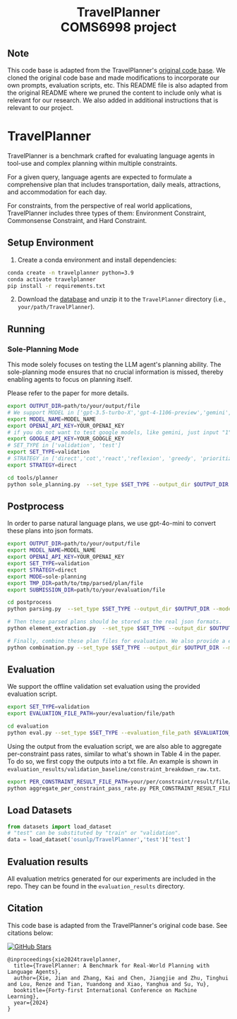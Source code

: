 <h1 align="center">TravelPlanner<br> COMS6998 project<br></h1>

## Note
This code base is adapted from the TravelPlanner's [original code base](https://github.com/OSU-NLP-Group/TravelPlanner). 
We cloned the original code base and made modifications to incorporate our own prompts, evaluation scripts, etc.
This README file is also adapted from the original README where we pruned the content to include only what is relevant for our research.
We also added in additional instructions that is relevant to our project. 

# TravelPlanner

TravelPlanner is a benchmark crafted for evaluating language agents in tool-use and complex planning within multiple constraints.

For a given query, language agents are expected to formulate a comprehensive plan that includes transportation, daily meals, attractions, and accommodation for each day.

For constraints, from the perspective of real world applications, TravelPlanner includes three types of them: Environment Constraint, Commonsense Constraint, and Hard Constraint. 


## Setup Environment

1. Create a conda environment and install dependencies:
```bash
conda create -n travelplanner python=3.9
conda activate travelplanner
pip install -r requirements.txt
```

2. Download the [database](https://drive.google.com/file/d/1pF1Sw6pBmq2sFkJvm-LzJOqrmfWoQgxE/view?usp=drive_link) and unzip it to the `TravelPlanner` directory (i.e., `your/path/TravelPlanner`).

## Running

### Sole-Planning Mode

This mode solely focuses on testing the LLM agent's planning ability.
The sole-planning mode ensures that no crucial information is missed, thereby enabling agents to focus on planning itself.

Please refer to the paper for more details.

```bash
export OUTPUT_DIR=path/to/your/output/file
# We support MODEL in ['gpt-3.5-turbo-X','gpt-4-1106-preview','gemini','mistral-7B-32K','mixtral']
export MODEL_NAME=MODEL_NAME
export OPENAI_API_KEY=YOUR_OPENAI_KEY
# if you do not want to test google models, like gemini, just input "1".
export GOOGLE_API_KEY=YOUR_GOOGLE_KEY
# SET_TYPE in ['validation', 'test']
export SET_TYPE=validation
# STRATEGY in ['direct','cot','react','reflexion', 'greedy', 'prioritize_room_rules', 'allow_budget_overrun', 'allow_budget_overrun_aggressive', 'heuristic', 'backtracking', 'backtracking_with_prioritization']
export STRATEGY=direct

cd tools/planner
python sole_planning.py  --set_type $SET_TYPE --output_dir $OUTPUT_DIR --model_name $MODEL_NAME --strategy $STRATEGY
```

## Postprocess

In order to parse natural language plans, we use gpt-4o-mini to convert these plans into json formats.

```bash
export OUTPUT_DIR=path/to/your/output/file
export MODEL_NAME=MODEL_NAME
export OPENAI_API_KEY=YOUR_OPENAI_KEY
export SET_TYPE=validation
export STRATEGY=direct
export MODE=sole-planning
export TMP_DIR=path/to/tmp/parsed/plan/file
export SUBMISSION_DIR=path/to/your/evaluation/file

cd postprocess
python parsing.py  --set_type $SET_TYPE --output_dir $OUTPUT_DIR --model_name $MODEL_NAME --strategy $STRATEGY --mode $MODE --tmp_dir $TMP_DIR

# Then these parsed plans should be stored as the real json formats.
python element_extraction.py  --set_type $SET_TYPE --output_dir $OUTPUT_DIR --model_name $MODEL_NAME --strategy $STRATEGY --mode $MODE --tmp_dir $TMP_DIR

# Finally, combine these plan files for evaluation. We also provide a evaluation example file "example_evaluation.jsonl" in the postprocess folder.
python combination.py --set_type $SET_TYPE --output_dir $OUTPUT_DIR --model_name $MODEL_NAME --strategy $STRATEGY --mode $MODE  --submission_file_dir $SUBMISSION_DIR
```

## Evaluation

We support the offline validation set evaluation using the provided evaluation script. 

```bash
export SET_TYPE=validation
export EVALUATION_FILE_PATH=your/evaluation/file/path

cd evaluation
python eval.py --set_type $SET_TYPE --evaluation_file_path $EVALUATION_FILE_PATH
```

Using the output from the evaluation script, we are also able to aggregate per-constraint pass rates, similar to what's shown in Table 4 in the paper. To do so, we first copy the outputs into a txt file. An example is shown in `evaluation_results/validation_baseline/constraint_breakdown_raw.txt`.
```bash
export PER_CONSTRAINT_RESULT_FILE_PATH=your/per/constraint/result/file/path
python aggregate_per_constraint_pass_rate.py PER_CONSTRAINT_RESULT_FILE_PATH
```

## Load Datasets

```python
from datasets import load_dataset
# "test" can be substituted by "train" or "validation".
data = load_dataset('osunlp/TravelPlanner','test')['test']
```

## Evaluation results
All evaluation metrics generated for our experiments are included in the repo. They can be found in the `evaluation_results` directory.

## Citation

This code base is adapted from the TravelPlanner's original code base. See citations below:

<a href="https://github.com/OSU-NLP-Group/TravelPlanner"><img src="https://img.shields.io/github/stars/OSU-NLP-Group/TravelPlanner?style=social&label=TravelPanner" alt="GitHub Stars"></a>

```
@inproceedings{xie2024travelplanner,
  title={TravelPlanner: A Benchmark for Real-World Planning with Language Agents},
  author={Xie, Jian and Zhang, Kai and Chen, Jiangjie and Zhu, Tinghui and Lou, Renze and Tian, Yuandong and Xiao, Yanghua and Su, Yu},
  booktitle={Forty-first International Conference on Machine Learning},
  year={2024}
}
```
